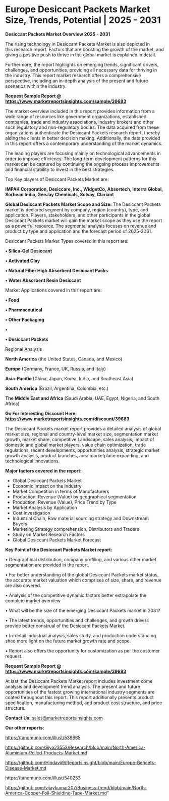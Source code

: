 # Europe Desiccant Packets Market Size, Trends, Potential | 2025 - 2031

<Strong> Desiccant Packets Market Overview 2025 - 2031</strong>

The rising technology in Desiccant Packets Market is also depicted in this research report. Factors that are boosting the growth of the market, and giving a positive push to thrive in the global market is explained in detail.

Furthermore, the report highlights on emerging trends, significant drivers, challenges, and opportunities, providing all necessary data for thriving in the industry. This report market research offers a comprehensive perspective, including an in-depth analysis of the present and future scenarios within the industry.

<strong>Request Sample Report @ <a href=https://www.marketreportsinsights.com/sample/39683>https://www.marketreportsinsights.com/sample/39683</a></strong>

The market overview included in this report provides information from a wide range of resources like government organizations, established companies, trade and industry associations, industry brokers and other such regulatory and non-regulatory bodies. The data acquired from these organizations authenticate the Desiccant Packets research report, thereby aiding the clients in better decision making. Additionally, the data provided in this report offers a contemporary understanding of the market dynamics.

The leading players are focusing mainly on technological advancements in order to improve efficiency. The long-term development patterns for this market can be captured by continuing the ongoing process improvements and financial stability to invest in the best strategies.

Top Key players of Desiccant Packets Market are:

<strong>IMPAK Corporation, Desiccare, Inc., WidgetCo, Absortech, Interra Global, Sorbead India, GeeJay Chemicals, Solvay, Clariant</strong>

<strong><b>Global Desiccant Packets Market Scope and Size:</b></strong>
The Desiccant Packets market is declared segment by company, region (country), type, and application. Players, stakeholders, and other participants in the global Desiccant Packets market will gain the market scope as they use the report as a powerful resource. The segmental analysis focuses on revenue and product by type and application and the forecast period of 2025-2031.

Desiccant Packets Market Types covered in this report are:

<strong>•  Silica-Gel Desiccant

•  Activated Clay

•  Natural Fiber High Absorbent Desiccant Packs

•  Water Absorbent Resin Desiccant</strong>

Market Applications covered in this report are:

<strong>•  Food

•  Pharmaceutical

•  Other Packaging

•  

•  Desiccant Packets</strong> 

Regional Analysis

<strong>North America</strong> (the United States, Canada, and Mexico)

<strong>Europe</strong> (Germany, France, UK, Russia, and Italy)

<strong>Asia-Pacific</strong> (China, Japan, Korea, India, and Southeast Asia)

<strong>South America</strong> (Brazil, Argentina, Colombia, etc.)

<strong>The Middle East and Africa</strong> (Saudi Arabia, UAE, Egypt, Nigeria, and South Africa)

<strong>Go For Interesting Discount Here: <a href=https://www.marketreportsinsights.com/discount/39683>https://www.marketreportsinsights.com/discount/39683</a></strong>

The Desiccant Packets market report provides a detailed analysis of global market size, regional and country-level market size, segmentation market growth, market share, competitive Landscape, sales analysis, impact of domestic and global market players, value chain optimization, trade regulations, recent developments, opportunities analysis, strategic market growth analysis, product launches, area marketplace expanding, and technological innovations.

<strong><b>Major factors covered in the report:</b></strong>
<ul>
  <li>Global Desiccant Packets Market </li>
  <li>Economic Impact on the Industry</li>
  <li>Market Competition in terms of Manufacturers</li>
  <li>Production, Revenue (Value) by geographical segmentation</li>
  <li>Production, Revenue (Value), Price Trend by Type</li>
  <li>Market Analysis by Application</li>
  <li>Cost Investigation</li>
  <li>Industrial Chain, Raw material sourcing strategy and Downstream Buyers</li>
  <li>Marketing Strategy comprehension, Distributors and Traders</li>
  <li>Study on Market Research Factors</li>
  <li>Global Desiccant Packets Market Forecast</li>
</ul>

<strong><b>Key Point of the Desiccant Packets Market report:</b></strong>

• Geographical distribution, company profiling, and various other market segmentation are provided in the report.

• For better understanding of the global Desiccant Packets market status, the accurate market valuation which comprises of size, share, and revenue are also covered.

• Analysis of the competitive dynamic factors better extrapolate the complete market overview

• What will be the size of the emerging Desiccant Packets market in 2031?

• The latest trends, opportunities and challenges, and growth drivers provide better construal of the Desiccant Packets Market.

• In-detail industrial analysis, sales study, and production understanding shed more light on the future market growth rate and scope.

• Report also offers the opportunity for customization as per the customer request.

<strong>Request Sample Report @ <a href=https://www.marketreportsinsights.com/sample/39683>https://www.marketreportsinsights.com/sample/39683</a></strong>

At last, the Desiccant Packets Market report includes investment come analysis and development trend analysis. The present and future opportunities of the fastest growing international industry segments are coated throughout this report. This report additionally presents product specification, manufacturing method, and product cost structure, and price structure.

<strong>Contact Us:</strong>
sales@marketreportsinsights.com

<strong>Our other reports:</strong>

<a href=https://tanomuno.com/illust/538665>https://tanomuno.com/illust/538665</a>

<a href=https://github.com/Siya23553/Research/blob/main/North-America-Aluminium-Rolled-Products-Market.md>https://github.com/Siya23553/Research/blob/main/North-America-Aluminium-Rolled-Products-Market.md</a>

<a href=https://github.com/Hindavii9/Reportsinsight/blob/main/Europe-Behcets-Disease-Market.md>https://github.com/Hindavii9/Reportsinsight/blob/main/Europe-Behcets-Disease-Market.md</a>

<a href=https://tanomuno.com/illust/540253>https://tanomuno.com/illust/540253</a>

<a href=https://github.com/vijaykumar207/Business-trend/blob/main/North-America-Copper-Foil-Shielding-Tape-Market.md>https://github.com/vijaykumar207/Business-trend/blob/main/North-America-Copper-Foil-Shielding-Tape-Market.md</a>"
